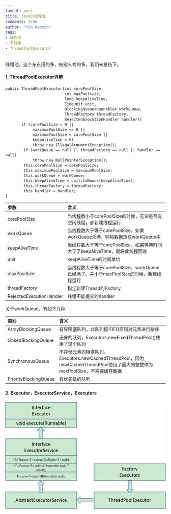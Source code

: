 ```yaml
---
layout: post
title: Java的线程池
comments: true
author: "Yin Haomin"
tags:
- 线程池
- 多线程
- ThreadPoolExecutor
---
```


线程池，这个东东用的多，被别人考的多，我们来总结下。<br>

#### 1. ThreadPoolExecutor详解

```
public ThreadPoolExecutor(int corePoolSize,
                          int maxPoolsize,
                          long keepAliveTime,
                          TimeUnit unit,
                          BlockingQueue<Runnable> workQueue,
                          ThreadFactory threadFactory,
                          RejectedExecutionHandler handler){
       if (corePoolSize < 0 ||
            maximumPoolSize <= 0 ||
            maximumPoolSize < corePoolSize ||
            keepAliveTime < 0)
            throw new IllegalArgumentException();
        if (workQueue == null || threadFactory == null || handler == null)
            throw new NullPointerException();
        this.corePoolSize = corePoolSize;
        this.maximumPoolSize = maximumPoolSize;
        this.workQueue = workQueue;
        this.keepAliveTime = unit.toNanos(keepAliveTime);
        this.threadFactory = threadFactory;
        this.handler = handler;
}
```

|参数|含义|
|:-------|:-------|
|corePoolSize|当线程数小于corePoolSize的时候，无论是否有空闲线程，都新建线程运行|
|workQueue|当线程数大于等于corePoolSize，如果workQueue未满，则将数据放在workQueue中|
|keepAliveTime|当线程数大于等于corePoolSize，如果等待时间大于了keepAliveTime，就将此线程回收|
|unit|keepAliveTime的时间单位|
|maxPoolSize|当线程数大于等于corePoolSize，workQueue已经满了，并小于maxPoolSize的时候，新建线程运行|
|threadFactory|指定新建Thread的Factory|
|RejectedExecutionHandler|线程不能提交的handler|

关于workQueue，有如下几种: <br>

|类别|含义|
|:-------|:-------|
|ArrayBlockingQueue|有界阻塞队列，此队列按 FIFO原则对元素进行排序|
|LinkedBlockingQueue|无界的队列，Executors.newFixedThreadPool()使用了这个队列|
|SynchronousQueue|不存储元素的阻塞队列，Executors.newCachedThreadPool，因为newCachedThreadPool使用了最大的整数作为maxPoolSize，不需要缓存数据|
|PriorityBlockingQueue|有优先级的队列|

#### 2. Executor，ExecutorService，Executors
![gras](/images/thread/Executors.png)<br>

